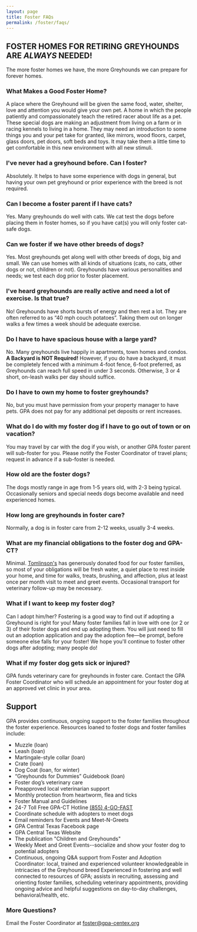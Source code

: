```yaml
---
layout: page
title: Foster FAQs
permalink: /foster/faqs/
---
```


## FOSTER HOMES FOR RETIRING GREYHOUNDS ARE _ALWAYS_ NEEDED!

The more foster homes we have, the more Greyhounds we can prepare for forever homes.

### What Makes a Good Foster Home?

A place where the Greyhound will be given the same food, water, shelter, love and attention you would give your own pet.
A home in which the people patiently and compassionately teach the retired racer about life as a pet. These special dogs are
making an adjustment from living on a farm or in racing kennels to living in a home.  They may need an introduction to some
things you and your pet take for granted, like mirrors, wood floors, carpet, glass doors, pet doors, soft beds and toys. It may take
them a little time to get comfortable in this new environment with all new stimuli.

### I've never had a greyhound before. Can I foster?

Absolutely. It helps to have some experience with dogs in general, but having your own pet greyhound or prior experience
with the breed is not required.

### Can I become a foster parent if I have cats?

Yes. Many greyhounds do well with cats.  We cat test the dogs before placing them in
foster homes, so if you have cat(s) you will only foster cat-safe dogs.

### Can we foster if we have other breeds of dogs?

Yes. Most greyhounds get along well with other breeds of dogs, big and small.  We can use homes with all kinds of
situations (cats, no cats, other dogs or not, children or not). Greyhounds have various
personalities and needs; we test each dog prior to foster placement.

### I've heard greyhounds are really active and need a lot of exercise. Is that true?

No!  Greyhounds have shorts bursts of energy and then rest a lot. They are often referred to as
“40 mph couch potatoes”. Taking them out on longer walks a few times a week should
be adequate exercise.

### Do I have to have spacious house with a large yard?

No. Many greyhounds live happily in apartments, town homes and condos. **A Backyard is NOT Required!**
However, if you do have a backyard, it must be completely fenced with a minimum 4-foot fence,
6-foot preferred, as Greyhounds can reach full speed in under 3 seconds.
Otherwise, 3 or 4 short, on-leash walks per day should suffice.

### Do I have to own my home to foster greyhounds?

No, but you must have permission from your property manager to have pets. GPA does not pay for any
additional pet deposits or rent increases.

### What do I do with my foster dog if I have to go out of town or on vacation?

You may travel by car with the dog if you wish, or another GPA foster parent will sub-foster
for you. Please notify the Foster Coordinator of travel plans; request in advance if a sub-foster is needed.

### How old are the foster dogs?

The dogs mostly range in age from 1-5 years old, with 2-3 being typical. Occasionally seniors
and special needs dogs become available and need experienced homes.

### How long are greyhounds in foster care?

Normally, a dog is in foster care from 2-12 weeks, usually 3-4 weeks.

### What are my financial obligations to the foster dog and GPA-CT?

Minimal. [Tomlinson's](http://www.tomlinsons.com/) has generously donated food for our foster families, so most of your
obligations will be fresh water, a quiet place to rest inside your home, and time
for walks, treats, brushing, and affection, plus at least once per month visit to meet and
greet events. Occasional transport for veterinary follow-up may be necessary.

### What if I want to keep my foster dog?

Can I adopt him/her? Fostering is a good way to find out if adopting a Greyhound is right
for you! Many foster families fall in love with one (or 2 or 3) of their foster dogs and end up
adopting them. You will just need to fill out an adoption application and pay the adoption
fee—be prompt, before someone else falls for your foster! We hope you'll continue to
foster other dogs after adopting; many people do!

### What if my foster dog gets sick or injured?

GPA funds veterinary care for greyhounds in foster care. Contact the GPA Foster
Coordinator who will schedule an appointment for your foster dog at an
approved vet clinic in your area.

## Support

GPA provides continuous, ongoing support to the foster families throughout the
foster experience. Resources loaned to foster dogs and foster families include:

* Muzzle (loan)
* Leash (loan)
* Martingale-style collar (loan)
* Crate (loan)
* Dog Coat (loan, for winter)
* “Greyhounds for Dummies” Guidebook (loan)
* Foster dog’s veterinary care
* Preapproved local veterinarian support
* Monthly protection from heartworm, flea and ticks
* Foster Manual and Guidelines
* 24-7 Toll Free GPA-CT Hotline [(855) 4-GO-FAST](tel:855-446-3278)
* Coordinate schedule with adopters to meet dogs
* Email reminders for Events and Meet-N-Greets
* GPA Central Texas Facebook page
* GPA Central Texas Website
* The publication "Children and Greyhounds"
* Weekly Meet and Greet Events--socialize and show your foster dog to potential adopters
* Continuous, ongoing Q&A support from Foster and Adoption Coordinator: local, trained
  and experienced volunteer knowledgeable in intricacies of the Greyhound breed Experienced
  in fostering and well connected to resources of GPA; assists in recruiting, assessing and
  orienting foster families, scheduling veterinary appointments, providing ongoing advice and
  helpful suggestions on day-to-day challenges, behavioral/health, etc.

### More Questions?

Email the Foster Coordinator at [foster@gpa-centex.org](mailto:foster@gpa-centex.org)
